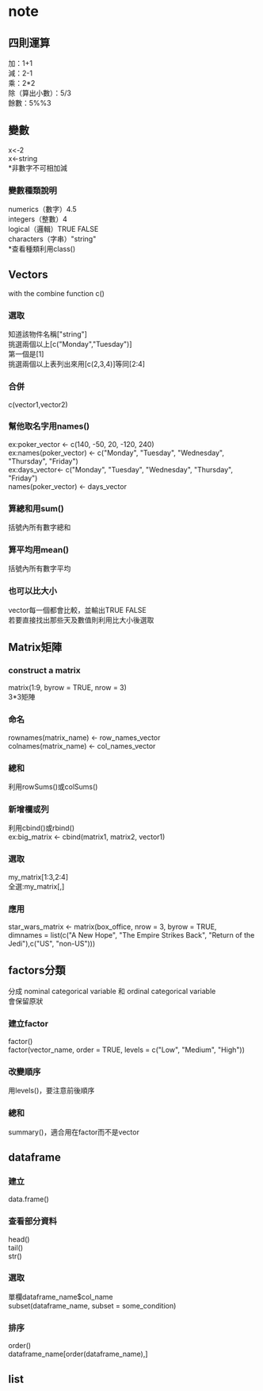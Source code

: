 # note
## 四則運算<br />
加：1+1<br />
減：2-1<br />
乘：2*2<br />
除（算出小數）：5/3<br />
餘數：5%%3<br />
## 變數<br />
x<-2<br />
x<-string<br />
*非數字不可相加減<br />
### 變數種類說明<br />
numerics（數字）4.5<br />
integers（整數）4<br />
logical（邏輯）TRUE FALSE<br />
characters（字串）"string"<br />
*查看種類利用class()<br />
## Vectors<br />
with the combine function c()<br />
### 選取<br />
知道該物件名稱["string"]<br />
挑選兩個以上[c("Monday","Tuesday")]<br />
第一個是[1]<br />
挑選兩個以上表列出來用[c(2,3,4)]等同[2:4]<br />
### 合併<br />
c(vector1,vector2)<br />
### 幫他取名字用names()<br />
ex:poker_vector <- c(140, -50, 20, -120, 240)<br />
ex:names(poker_vector) <- c("Monday", "Tuesday", "Wednesday", "Thursday", "Friday")<br />
ex:days_vector<- c("Monday", "Tuesday", "Wednesday", "Thursday", "Friday")<br />
      names(poker_vector) <-   days_vector<br />
### 算總和用sum()<br />
括號內所有數字總和<br />
### 算平均用mean()<br />
括號內所有數字平均<br />
### 也可以比大小<br />
vector每一個都會比較，並輸出TRUE FALSE<br />
若要直接找出那些天及數值則利用比大小後選取<br />
## Matrix矩陣<br />
### construct a matrix<br />
matrix(1:9, byrow = TRUE, nrow = 3)<br />
3*3矩陣<br />
### 命名<br />
rownames(matrix_name) <- row_names_vector<br />
colnames(matrix_name) <- col_names_vector<br />
### 總和<br />
利用rowSums()或colSums()<br />
### 新增欄或列<br />
利用cbind()或rbind()<br />
ex:big_matrix <- cbind(matrix1, matrix2, vector1)<br />
### 選取<br />
my_matrix[1:3,2:4]<br />
全選:my_matrix[,]<br />
### 應用<br />
star_wars_matrix <- matrix(box_office, nrow = 3, byrow = TRUE,<br />
dimnames = list(c("A New Hope", "The Empire Strikes Back", "Return of the Jedi"),c("US", "non-US")))<br />
## factors分類<br />
分成 nominal categorical variable 和  ordinal categorical variable<br />
會保留原狀<br />
### 建立factor<br />
factor()<br />
factor(vector_name, order = TRUE, levels = c("Low", "Medium", "High"))<br />
### 改變順序<br />
用levels()，要注意前後順序<br />
### 總和<br />
summary()，適合用在factor而不是vector<br />
## dataframe<br />
### 建立<br />
data.frame()<br />
### 查看部分資料<br />
head()<br />
tail()<br />
str()<br />
### 選取<br />
單欄dataframe_name$col_name<br />
subset(dataframe_name, subset = some_condition)<br />
### 排序<br />
order()<br />
dataframe_name[order(dataframe_name),]<br />
## list<br />
